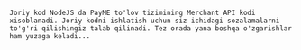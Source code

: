 ```Joriy kod NodeJS da PayME to'lov tizimining Merchant API kodi xisoblanadi. Joriy kodni ishlatish uchun siz ichidagi sozalamalarni to'g'ri qilishingiz talab qilinadi. Tez orada yana boshqa o'zgarishlar ham yuzaga keladi...```
